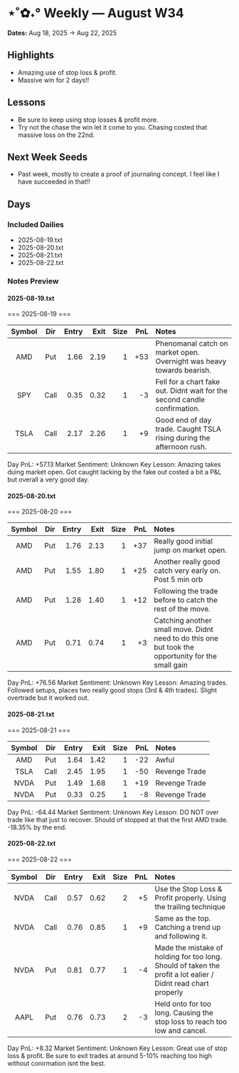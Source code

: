 # ⋆˚✿˖° Weekly — August W34

**Dates:** Aug 18, 2025 → Aug 22, 2025

## Highlights
- Amazing use of stop loss & profit. 
- Massive win for 2 days!!

## Lessons
- Be sure to keep using stop losses & profit more.
- Try not the chase the win let it come to you. Chasing costed that massive loss on the 22nd.

## Next Week Seeds
- Past week, mostly to create a proof of journaling concept. I feel like I have succeeded in that!!

## Days
### Included Dailies
- 2025-08-19.txt
- 2025-08-20.txt
- 2025-08-21.txt
- 2025-08-22.txt

### Notes Preview

#### 2025-08-19.txt
=== 2025-08-19 ===

| Symbol |  Dir  | Entry | Exit | Size | PnL  |                                   Notes                                   |
| :----: | :---: | ----: | ---: | ---: | ---: | :------------------------------------------------------------------------ |
|  AMD   |  Put  |  1.66 | 2.19 |    1 |  +53 | Phenomanal catch on market open. Overnight was heavy towards bearish.     |
|  SPY   | Call  |  0.35 | 0.32 |    1 |   -3 | Fell for a chart fake out. Didnt wait for the second candle confirmation. |
|  TSLA  | Call  |  2.17 | 2.26 |    1 |   +9 | Good end of day trade. Caught TSLA rising during the afternoon rush.      |

Day PnL: +57.13
Market Sentiment: Unknown
Key Lesson: Amazing takes duing market open. Got caught lacking by the fake out costed a bit a P&L but overall a very good day.

#### 2025-08-20.txt
=== 2025-08-20 ===

| Symbol |  Dir  | Entry | Exit | Size | PnL  |                                               Notes                                                |
| :----: | :---: | ----: | ---: | ---: | ---: | :------------------------------------------------------------------------------------------------- |
|  AMD   |  Put  |  1.76 | 2.13 |    1 |  +37 | Really good initial jump on market open.                                                           |
|  AMD   |  Put  |  1.55 | 1.80 |    1 |  +25 | Another really good catch very early on. Post 5 min orb                                            |
|  AMD   |  Put  |  1.28 | 1.40 |    1 |  +12 | Following the trade before to catch the rest of the move.                                          |
|  AMD   |  Put  |  0.71 | 0.74 |    1 |   +3 | Catching another small move. Didnt need to do this one but took the opportunity for the small gain |

Day PnL: +76.56
Market Sentiment: Unknown
Key Lesson: Amazing trades. Followed setups, places two really good stops (3rd & 4th trades). Slight overtrade but it worked out.

#### 2025-08-21.txt
=== 2025-08-21 ===

| Symbol |  Dir  | Entry | Exit | Size | PnL  |     Notes     |
| :----: | :---: | ----: | ---: | ---: | ---: | :------------ |
|  AMD   |  Put  |  1.64 | 1.42 |    1 |  -22 | Awful         |
|  TSLA  | Call  |  2.45 | 1.95 |    1 |  -50 | Revenge Trade |
|  NVDA  |  Put  |  1.49 | 1.68 |    1 |  +19 | Revenge Trade |
|  NVDA  |  Put  |  0.33 | 0.25 |    1 |   -8 | Revenge Trade |

Day PnL: -64.44
Market Sentiment: Unknown
Key Lesson: DO NOT over trade like that just to recover. Should of stopped at that the first AMD trade. -18.35% by the end. 

#### 2025-08-22.txt
=== 2025-08-22 ===

| Symbol |  Dir  | Entry | Exit | Size | PnL  |                                                     Notes                                                     |
| :----: | :---: | ----: | ---: | ---: | ---: | :------------------------------------------------------------------------------------------------------------ |
|  NVDA  | Call  |  0.57 | 0.62 |    2 |   +5 | Use the Stop Loss & Profit properly. Using the trailing technique                                             |
|  NVDA  | Call  |  0.76 | 0.85 |    1 |   +9 | Same as the top. Catching a trend up and following it.                                                        |
|  NVDA  |  Put  |  0.81 | 0.77 |    1 |   -4 | Made the mistake of holding for too long. Should of taken the profit a lot ealier / Didnt read chart properly |
|  AAPL  |  Put  |  0.76 | 0.73 |    2 |   -3 | Held onto for too long. Causing the stop loss to reach too low and cancel.                                    |

Day PnL: +8.32
Market Sentiment: Unknown
Key Lesson: Great use of stop loss & profit. Be sure to exit trades at around 5-10% reaching too high without conirmation isnt the best.
